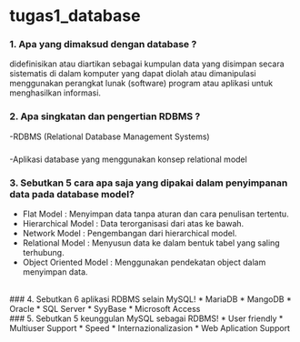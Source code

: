 # tugas1_database
### 1. Apa yang dimaksud dengan database ?
didefinisikan atau diartikan sebagai kumpulan data yang disimpan secara sistematis di dalam komputer yang dapat diolah atau dimanipulasi menggunakan perangkat lunak (software) program atau aplikasi untuk menghasilkan informasi.
<br>
### 2. Apa singkatan dan pengertian RDBMS ?
-RDBMS (Relational Database Management Systems)
###
-Aplikasi database yang menggunakan konsep relational model
<br>
### 3. Sebutkan 5 cara apa saja yang dipakai dalam penyimpanan data pada database model?
   * Flat Model : Menyimpan data tanpa aturan dan cara penulisan tertentu.  
   * Hierarchical Model : Data terorganisasi dari atas ke bawah.  
   * Network Model : Pengembangan dari hierarchical model.  
   * Relational Model  : Menyusun data ke dalam bentuk tabel yang saling terhubung.
   * Object Oriented Model : Menggunakan pendekatan object dalam menyimpan data.  
<br>
### 4. Sebutkan 6 aplikasi RDBMS selain MySQL!
    * MariaDB
    * MangoDB
    * Oracle
    * SQL Server
    * SyyBase
    * Microsoft Access
<br>
### 5. Sebutkan 5 keunggulan MySQL sebagai RDBMS!
    * User friendly
    * Multiuser Support  
    * Speed
    * Internazionalizasion
    * Web Aplication Support

